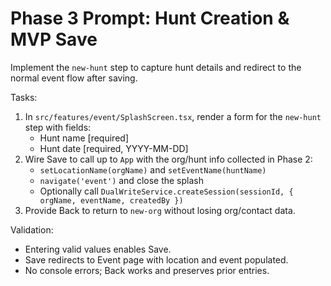 # Phase 3 Prompt: Hunt Creation & MVP Save

Implement the `new-hunt` step to capture hunt details and redirect to the normal event flow after saving.

Tasks:
1) In `src/features/event/SplashScreen.tsx`, render a form for the `new-hunt` step with fields:
   - Hunt name [required]
   - Hunt date [required, YYYY-MM-DD]
2) Wire Save to call up to `App` with the org/hunt info collected in Phase 2:
   - `setLocationName(orgName)` and `setEventName(huntName)`
   - `navigate('event')` and close the splash
   - Optionally call `DualWriteService.createSession(sessionId, { orgName, eventName, createdBy })`
3) Provide Back to return to `new-org` without losing org/contact data.

Validation:
- Entering valid values enables Save.
- Save redirects to Event page with location and event populated.
- No console errors; Back works and preserves prior entries.
